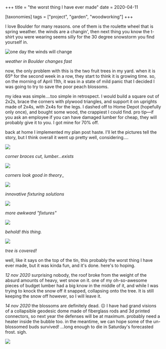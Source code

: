 +++
title = "the worst thing I have ever made"
date = 2020-04-11

[taxonomies]
tags = ["project", "garden", "woodworking"]
+++

I love Boulder for many reasons. one of them is the roulette wheel that is spring weather. the winds are a changin', then next thing you know the t-shirt you were wearing seems silly for the 30 degree snowstorm you find yourself in.

<!-- more -->

![one day the winds will change](https://i.snap.as/Q0jWJEY.png)

_weather in Boulder changes fast_

now, the only problem with this is the two fruit trees in my yard. when it is 65º for the second week in a row, they start to think it is growing time. so, on the morning of April 11th, it was in a state of mild panic that I decided I was going to try to save the poor peach blossoms.

my idea was simple....too simple in retrospect. I would build a square out of 2x2s, brace the corners with plywood triangles, and support it on uprights made of 2x4s, with 2x4s for the legs. I dashed off to Home Depot (hopefully only once), and bought some wood, the crappiest I could find. pro tip—if you ask an employee if you can have damaged lumber for cheap, they will probably give it to you. I got mine for 70% off.

back at home I implemented my plan post haste. I'll let the pictures tell the story, but I think overall it went up pretty well, considering....

![](https://i.snap.as/h8gT1zG.jpeg)

_corner braces cut, lumber...exists_

![](https://i.snap.as/qccZfYj.jpeg)

_corners look good in theory_</em></div>_

![](https://i.snap.as/uvAonsz.jpeg)

_innovative fixturing solutions_

![](https://i.snap.as/gAiLBmN.jpeg)

_more awkward "fixtures"_

![](https://i.snap.as/zpo4P67.jpeg)

_behold! this thing._

![](https://i.snap.as/VmERkaK.jpeg)

_tree is covered!_

well, like it says on the top of the tin, this probably the worst thing I have ever made, but it was kinda fun, and it's done. here's to hoping.

_12 nov 2020_ surprising nobody, the roof broke from the weight of the absurd amounts of heavy, wet snow on it. one of my oh-so-awesome pieces of budget lumber had a big know in the middle of it, and while I was trying to knock the snow off it snapped, collapsing onto the tree. It is still keeping the snow off however, so I will leave it.

_14 nov 2020_ the blossoms are definitely dead. ☹️ I have had grand visions of a collapsible geodesic dome made of fiberglass rods and 3d printed connectors, so next year the defenses will be at maximum. probably need a heater inside the bubble too. in the meantime, we can hope some of the un-blossomed buds survived! ...long enough to die in Saturday's forecasted frost. sigh.

![](https://i.snap.as/cCYwnfM.jpeg)
